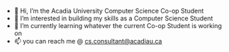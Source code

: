 - 👋 Hi, I’m the Acadia University Computer Science Co-op Student
- 👀 I’m interested in building my skills as a Computer Science Student
- 🌱 I’m currently learning whatever the current Co-op Student is working on
- 📫 you can reach me @ cs.consultant@acadiau.ca

<!---
CSConsultant/CSConsultant is a ✨ special ✨ repository because its `README.md` (this file) appears on your GitHub profile.
You can click the Preview link to take a look at your changes.
--->
